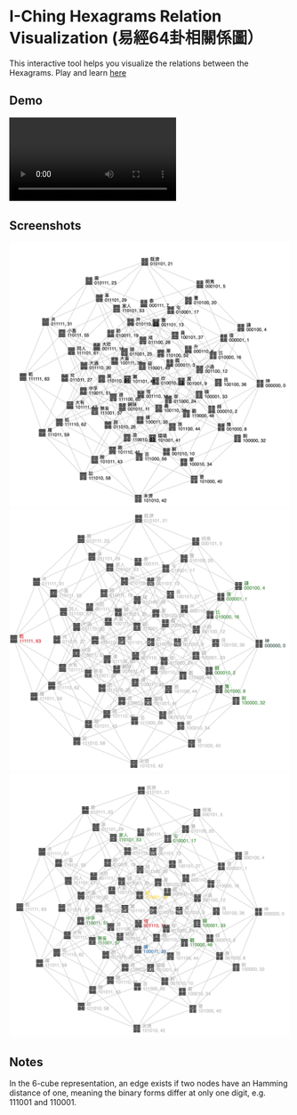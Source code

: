 # I-Ching Hexagrams Relation Visualization (易經64卦相關係圖）
This interactive tool helps you visualize the relations between the Hexagrams. Play and learn [here](https://lqu.github.io/iching-vis/) 

## Demo
![](docs/demo.m4v)

## Screenshots
![](docs/screenshot-1.png)
![](docs/screenshot-2.png)
![](docs/screenshot-3.png)

## Notes
In the 6-cube representation, 
an edge exists if two nodes have an Hamming distance of one, meaning the binary forms differ at only one digit,
e.g. 111001 and 110001.
